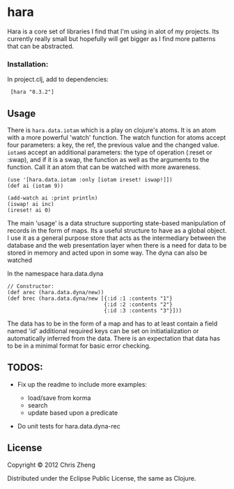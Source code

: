 # hara

Hara is a core set of libraries I find that I'm using in alot of my projects. Its currently really small but hopefully will get bigger as I find more patterns that can be abstracted.

### Installation:

In project.clj, add to dependencies:

     [hara "0.3.2"]


## Usage

There is `hara.data.iotam` which is a play on clojure's atoms. It is an atom with a more powerful 'watch' function. The watch function for atoms accept four parameters: a key, the ref, the previous value and the changed value. `iotam`s accept an additional parameters: the type of operation (:reset or :swap), and if it is a swap, the function as well as the arguments to the function. Call it an atom that can be watched with more awareness.

    (use '[hara.data.iotam :only [iotam ireset! iswap!]])
    (def ai (iotam 9))

    (add-watch ai :print println)
    (iswap! ai inc)
    (ireset! ai 0)

The main 'usage' is a data structure supporting state-based manipulation of records in the form of maps. Its a useful structure to have as a global object. I use it as a general purpose store that acts as the intermediary between the database and the web presentation layer when there is a need for data to be stored in memory and acted upon in some way. The dyna can also be watched 

In the namespace hara.data.dyna

    // Constructor:
    (def arec (hara.data.dyna/new))
    (def brec (hara.data.dyna/new [{:id :1 :contents "1"} 
                                   {:id :2 :contents "2"} 
                                   {:id :3 :contents "3"}]))


The data has to be in the form of a map and has to at least contain a field named 'id' additional required keys can be set on initiatialization or automatically inferred from the data. There is an expectation that data has to be in a minimal format for basic error checking.




## TODOS:

- Fix up the readme to include more examples:
  - load/save from korma
  - search
  - update based upon a predicate
  
- Do unit tests for hara.data.dyna-rec

## License

Copyright © 2012 Chris Zheng

Distributed under the Eclipse Public License, the same as Clojure.
